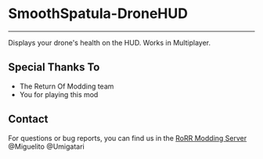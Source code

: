 # SmoothSpatula-DroneHUD
---
Displays your drone's health on the HUD. Works in Multiplayer.

## Special Thanks To
* The Return Of Modding team
* You for playing this mod

## Contact
For questions or bug reports, you can find us in the [RoRR Modding Server](https://discord.gg/VjS57cszMq) @Miguelito @Umigatari
